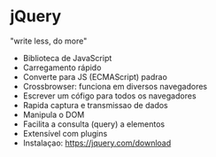 # jQuery
"write less, do more"
- Biblioteca de JavaScript 
- Carregamento rápido
- Converte para JS (ECMAScript) padrao
- Crossbrowser: funciona em diversos navegadores
- Escrever um cófigo para todos os navegadores
- Rapida captura e transmissao de dados
- Manipula o DOM
- Facilita a consulta (query) a elementos
- Extensível com plugins
- Instalaçao: https://jquery.com/download
